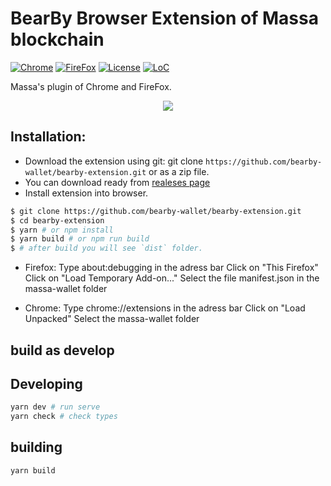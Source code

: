 # BearBy Browser Extension of Massa blockchain

[![Chrome](https://img.shields.io/chrome-web-store/v/papngmkmknnmfhabbckobgfpihpdgplk)](https://chrome.google.com/webstore/detail/bearby/papngmkmknnmfhabbckobgfpihpdgplk?utm_source=chrome-ntp-icon)
[![FireFox](https://img.shields.io/amo/v/bearby)](https://addons.mozilla.org/en-GB/firefox/addon/bearby/)
[![License](https://img.shields.io/badge/License-MIT-blue.svg)](https://github.com/Zilliqa/scilla/blob/master/LICENSE)
[![LoC](https://tokei.rs/b1/github/zilpay/zil-pay?category=lines)](https://github.com/bearby-wallet/bearby-extension)

Massa's plugin of Chrome and FireFox.

<p align="center">
  <a href="https://zilpay.io"><img src="https://github.com/bearby-wallet/bearby-extension/blob/master/preview.png"></a>
</p>

## Installation:
 
* Download the extension using git: git clone `https://github.com/bearby-wallet/bearby-extension.git` or as a zip file.
* You can download ready from [realeses page](https://github.com/bearby-wallet/bearby-extension/releases)
* Install extension into browser.

```bash
$ git clone https://github.com/bearby-wallet/bearby-extension.git
$ cd bearby-extension
$ yarn # or npm install
$ yarn build # or npm run build
$ # after build you will see `dist` folder.
```

 - Firefox:
    Type about:debugging in the adress bar
    Click on "This Firefox"
    Click on "Load Temporary Add-on..."
    Select the file manifest.json in the massa-wallet folder

 - Chrome:
    Type chrome://extensions in the adress bar
    Click on "Load Unpacked"
    Select the massa-wallet folder

## build as develop

## Developing
```bash
yarn dev # run serve
yarn check # check types
```

## building
```bash
yarn build
```
